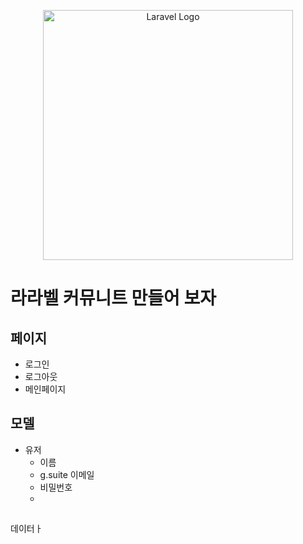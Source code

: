 <p align="center"><a href="https://laravel.com" target="_blank"><img src="https://raw.githubusercontent.com/laravel/art/master/logo-lockup/5%20SVG/2%20CMYK/1%20Full%20Color/laravel-logolockup-cmyk-red.svg" width="400" alt="Laravel Logo"></a></p>

# 라라벨 커뮤니트 만들어 보자

## 페이지
- 로그인 
- 로그아웃
- 메인페이지


## 모델
- 유저
  - 이름
  - g.suite 이메일
  - 비밀번호
  - 

##

데이터ㅏ



